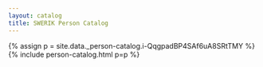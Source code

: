 ```yaml
---
layout: catalog
title: SWERIK Person Catalog
---
```

{% assign p = site.data._person-catalog.i-QqgpadBP4SAf6uA8SRtTMY %}
{% include person-catalog.html p=p %}

